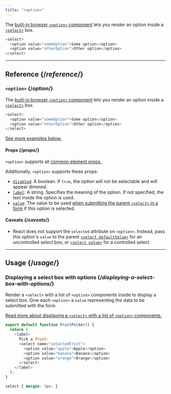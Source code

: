 ```yaml
---
title: "<option>"
---
```




The [built-in browser `<option>` component](https://developer.mozilla.org/en-US/docs/Web/HTML/Element/option) lets you render an option inside a [`<select>`](/reference/react-dom/components/select) box.

```js
<select>
  <option value="someOption">Some option</option>
  <option value="otherOption">Other option</option>
</select>
```



<InlineToc />

---

## Reference {/*reference*/}

### `<option>` {/*option*/}

The [built-in browser `<option>` component](https://developer.mozilla.org/en-US/docs/Web/HTML/Element/option) lets you render an option inside a [`<select>`](/reference/react-dom/components/select) box.

```js
<select>
  <option value="someOption">Some option</option>
  <option value="otherOption">Other option</option>
</select>
```

[See more examples below.](#usage)

#### Props {/*props*/}

`<option>` supports all [common element props.](/reference/react-dom/components/common#props)

Additionally, `<option>` supports these props:

* [`disabled`](https://developer.mozilla.org/en-US/docs/Web/HTML/Element/option#disabled): A boolean. If `true`, the option will not be selectable and will appear dimmed.
* [`label`](https://developer.mozilla.org/en-US/docs/Web/HTML/Element/option#label): A string. Specifies the meaning of the option. If not specified, the text inside the option is used.
* [`value`](https://developer.mozilla.org/en-US/docs/Web/HTML/Element/option#value): The value to be used [when submitting the parent `<select>` in a form](/reference/react-dom/components/select#reading-the-select-box-value-when-submitting-a-form) if this option is selected.

#### Caveats {/*caveats*/}

* React does not support the `selected` attribute on `<option>`. Instead, pass this option's `value` to the parent [`<select defaultValue>`](/reference/react-dom/components/select#providing-an-initially-selected-option) for an uncontrolled select box, or [`<select value>`](/reference/react-dom/components/select#controlling-a-select-box-with-a-state-variable) for a controlled select.

---

## Usage {/*usage*/}

### Displaying a select box with options {/*displaying-a-select-box-with-options*/}

Render a `<select>` with a list of `<option>` components inside to display a select box. Give each `<option>` a `value` representing the data to be submitted with the form.

[Read more about displaying a `<select>` with a list of `<option>` components.](/reference/react-dom/components/select)

<Sandpack>

```js
export default function FruitPicker() {
  return (
    <label>
      Pick a fruit:
      <select name="selectedFruit">
        <option value="apple">Apple</option>
        <option value="banana">Banana</option>
        <option value="orange">Orange</option>
      </select>
    </label>
  );
}
```

```css
select { margin: 5px; }
```

</Sandpack>  

